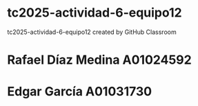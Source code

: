 # tc2025-actividad-6-equipo12
tc2025-actividad-6-equipo12 created by GitHub Classroom


# Rafael Díaz Medina A01024592
# Edgar García A01031730
